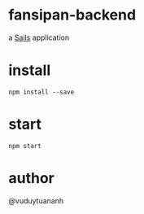 # fansipan-backend

a [Sails](http://sailsjs.org) application

# install

`npm install --save`

# start

`npm start`

# author

@vuduytuananh
